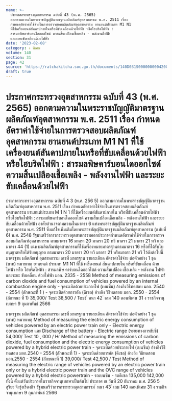 ```yaml
---
name: >-
  ประกาศกระทรวงอุตสาหกรรม ฉบับที่ 43 (พ.ศ. 2565)
  ออกตามความในพระราชบัญญัติมาตรฐานผลิตภัณฑ์อุตสาหกรรม พ.ศ. 2511 เรื่อง
  กำหนดอัตราค่าใช้จ่ายในการตรวจสอบผลิตภัณฑ์อุตสาหกรรม ยานยนต์ประเภท M1 N1
  ที่ใช้เครื่องยนต์สันดาปภายในหรือที่ขับเคลื่อนด้วยไฟฟ้า หรือไฮบริดไฟฟ้า :
  สารมลพิษคาร์บอนไดออกไซด์ ความสิ้นเปลืองเชื้อเพลิง - พลังงานไฟฟ้า
  และระยะขับเคลื่อนด้วยไฟฟ้า
date: '2023-02-08'
category: ง พิเศษ
volume: 140
section: 31
page: 42
source: 'https://ratchakitcha.soc.go.th/documents/140D031S0000000004200.pdf'
draft: true
---
```


# ประกาศกระทรวงอุตสาหกรรม ฉบับที่ 43 (พ.ศ. 2565) ออกตามความในพระราชบัญญัติมาตรฐานผลิตภัณฑ์อุตสาหกรรม พ.ศ. 2511 เรื่อง กำหนดอัตราค่าใช้จ่ายในการตรวจสอบผลิตภัณฑ์อุตสาหกรรม ยานยนต์ประเภท M1 N1 ที่ใช้เครื่องยนต์สันดาปภายในหรือที่ขับเคลื่อนด้วยไฟฟ้า หรือไฮบริดไฟฟ้า : สารมลพิษคาร์บอนไดออกไซด์ ความสิ้นเปลืองเชื้อเพลิง - พลังงานไฟฟ้า และระยะขับเคลื่อนด้วยไฟฟ้า

ประกาศกระทรวงอุตสาหกรรม ฉบับที่ 4 3 (พ.ศ. 256 5) ออกตามความในพระราชบัญญัติมาตรฐานผลิตภัณฑ์อุตสาหกรรม พ.ศ. 2511 เรื่อง กำหนดอัตราค่าใช้จ่ายในการตรวจสอบผลิตภัณฑ์อุตสาหกรรม ยานยนต์ประเภท M 1 N 1 ที่ใช้เครื่องยนต์สันดาปภายใน หรือที่ขับเคลื่อนด้วยไฟฟ้า หรือไฮบริดไฟฟ้า : สารมลพิษคาร์บอนไดออกไซด์ ความสิ้นเปลืองเชื้อเพลิง - พลังงานไฟฟ้า และระยะขับเคลื่อนด้วยไฟฟ้า อาศัยอำนาจตามความในมาตรา 6 แห่งพระราชบัญญัติมาตรฐานผลิตภัณฑ์อุตสาหกรรม พ.ศ. 2511 ซึ่งแก้ไขเพิ่มเติมโดยพระราชบัญญัติมาตรฐานผลิตภัณฑ์อุตสาหกรรม (ฉบับที่ 6) พ.ศ. 2548 รัฐมนตรีว่าการกระทรวงอุตสาหกรรมออกประกาศกำหนดอัตราค่าใช้จ่ายในการตรวจสอบผลิตภัณฑ์อุตสาหกรรม ตามมาตรา 16 มาตรา 20 มาตรา 20 ทวิ มาตรา 21 มาตรา 21 ทวิ และมาตรา 44 (1) เฉพาะผลิตภัณฑ์อุตสาหกรรมที่ใช้เครื่องหมายมาตรฐานตามมาตรา 16 หรือที่ได้รับใบอนุญาตหรือได้รับอนุญาต ตามมาตรา 20 มาตรา 20 ทวิ มาตรา 21 หรือมาตรา 21 ทวิ ไว้ดังต่อไปนี้ มาตรฐาน ผลิตภัณฑ์ อุตสาหกรรม เลขที่ มาตรฐาน รายละเอียด อัตราค่าใช้จ่าย ต่อตัวอย่าง 1 ชุด (บาท) หมายเหตุ ยานยนต์ ประเภท M1 N1 ที่ใช้ เครื่องยนต์ สันดาปภายใน หรือที่ขับเคลื่อน ด้วยไฟฟ้า หรือ ไฮบริดไฟฟ้า : สารมลพิษ คาร์บอนไดออกไซด์ ความสิ้นเปลือง เชื้อเพลิง - พลังงาน ไฟฟ้า และระยะ ขับเคลื่อน ด้วยไฟฟ้า มอก. 2335 - 2558 Method of measuring emissions of carbon dioxide and fuel consumption of vehicles powered by an internal combustion engine only - จุดระเบิดด้วยประกายไฟ (เบนซิน) อ้างอิงวิธีทดสอบ มอก. 2540 - 2554 (ลักษณะที่ 1 ) - จุดระเบิดด้วยการอัด (ดีเซล) อ้างอิง วิธีทดสอบ มอก. 2550 - 2554 (ลักษณะ ที่ 1) 35,000/ Test 38,500 / Test ้ หนา 42 ่ เลม 140 ตอนพิเศษ 31 ง ราชกิจจานุเบกษา 9 กุมภาพันธ์ 2566

มาตรฐาน ผลิตภัณฑ์ อุตสาหกรรม เลขที่ มาตรฐาน รายละเอียด อัตราค่าใช้จ่าย ต่อตัวอย่าง 1 ชุด (บาท) หมายเหตุ Method of measuring the electric energy consumption of vehicles powered by an electric power train only - Electric energy consumption และ Discharge of the battery - Electric range (ระยะทางการขับขี่) 54,000/ Test 10 , 000 / Hr Method of measuring the emissions of carbon dioxide, fuel consumption and the electric energy consumption of vehicles powered by a hybrid electric power train - จุดระเบิดด้วยประกายไฟ (เบนซิน) อ้างอิงวิธีทดสอบ มอก.2540 - 2554 (ลักษณะที่ 1) - จุดระเบิดด้วยการอัด (ดีเซล) อ้างอิง วิธีทดสอบ มอก.2550 - 2554 (ลักษณะที่ 1) 39,000/ Test 42,500 / Test Method of measuring the electric range of vehicles powered by an electric power train only or by a hybrid electric power train and the OVC range of vehicles powered by a hybrid electric powertrain - รถเบนซิน - รถดีเซล 135,000 142,000 ทั้งนี้ ตั้งแต่วันประกาศในราชกิจจานุเบกษาเป็นต้นไป ประกาศ ณ วันที่ 20 ธันวาคม พ.ศ. 256 5 สุริยะ จึงรุ่งเรืองกิจ รัฐมนตรีว่าการกระทรวงอุตสาหกรรม ้ หนา 43 ่ เลม 140 ตอนพิเศษ 31 ง ราชกิจจานุเบกษา 9 กุมภาพันธ์ 2566

